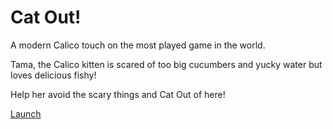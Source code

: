 # Cat Out!
A modern Calico touch on the most played game in the world.

Tama, the Calico kitten is scared of too big cucumbers and yucky water but loves
delicious fishy!

Help her avoid the scary things and Cat Out of here!

[Launch](https://rawgit.com/DanielaBraniste/cat-out/master/index.html)
